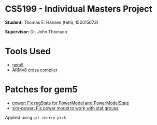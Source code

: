# CS5199 - Individual Masters Project
**Student:** Thomas E. Hansen (teh6, 150015673)

**Supervisor:** Dr. John Thomson

# Tools Used
- [gem5](http://www.gem5.org/)
- [ARMv8 cross compiler](https://developer.arm.com/tools-and-software/open-source-software/developer-tools/gnu-toolchain/gnu-a/downloads)

# Patches for gem5
- [power: Fix regStats for PowerModel and PowerModelState](https://gem5-review.googlesource.com/c/public/gem5/+/26643)
- [sim-power: Fix power model to work with stat groups](https://gem5-review.googlesource.com/c/public/gem5/+/26785)

Applied using `git-cherry-pick`


